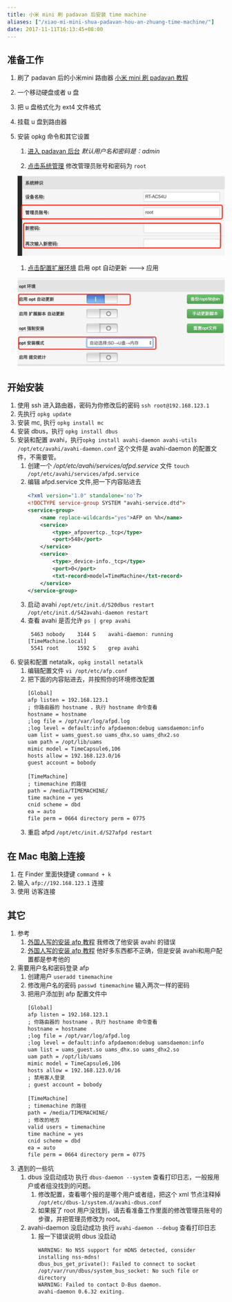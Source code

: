 ```yaml
---
title: 小米 mini 刷 padavan 后安装 time machine
aliases: ["/xiao-mi-mini-shua-padavan-hou-an-zhuang-time-machine/"]
date: 2017-11-11T16:13:45+08:00
---
```


## 准备工作

1. 刷了 padavan 后的小米mini 路由器 
<a href="/xiao-mi-wifi-mini-shua-padavan/" target="_blank">小米 mini 刷 padavan 教程</a>
1. 一个移动硬盘或者 u 盘
1. 把 u 盘格式化为 ext4 文件格式
1. 挂载 u 盘到路由器
1. 安装 opkg 命令和其它设置
    1. <a href="192.168.123.1" target="_blank">进入 padavan 后台</a> 
      *默认用户名和密码是：admin*
    
    1. <a href="http://192.168.123.1/Advanced_System_Content.asp" target="_blank">点击系统管理</a> 修改管理员账号和密码为 `root`
    
      ![修改管理员账号的结果](/images/9A1BCE5B-5BE1-4E6A-866B-7DA2D7B247D8.png)
    
    1. <a href="http://192.168.123.1/Advanced_System_Content.asp" target="_blank">点击配置扩展环境</a> 启用 opt 自动更新 ---> 应用
    
      ![结果](/images/4CEB7E69-4C3C-4CC0-A765-B69D5E78D9DA.png)

## 开始安装
1. 使用 ssh 进入路由器，密码为你修改后的密码
    `ssh root@192.168.123.1`
1. 先执行 `opkg update`
1. 安装 mc, 执行 `opkg install mc`
1. 安装 dbus，执行 `opkg install dbus`
1. 安装和配置 avahi，执行`opkg install avahi-daemon avahi-utils` 
    `/opt/etc/avahi/avahi-daemon.conf` 这个文件是 avahi-daemon 的配置文件，不需要管。
    1. 创建一个 */opt/etc/avahi/services/afpd.service* 文件
    `touch /opt/etc/avahi/services/afpd.service`
    2. 编辑 afpd.service 文件,把一下内容贴进去
        ```xml
        <?xml version="1.0" standalone='no'?>
        <!DOCTYPE service-group SYSTEM "avahi-service.dtd">
        <service-group>
            <name replace-wildcards="yes">AFP on %h</name>
            <service>
                <type>_afpovertcp._tcp</type>
                <port>548</port>
            </service>
            <service>
                <type>_device-info._tcp</type>
                <port>0</port>
                <txt-record>model=TimeMachine</txt-record>
            </service>
        </service-group>
        ```
    1. 启动 avahi
    `/opt/etc/init.d/S20dbus restart`
    `/opt/etc/init.d/S42avahi-daemon restart`
    1. 查看 avahi 是否允许
    `ps | grep avahi`
        ```
         5463 nobody    3144 S    avahi-daemon: running [TimeMachine.local]
         5541 root      1592 S    grep avahi
        ```
1. 安装和配置 netatalk，`opkg install netatalk`
    1. 编辑配置文件
    `vi /opt/etc/afp.conf`
    1. 把下面的内容贴进去，并按照你的环境修改配置
        ```text
        [Global]
        afp listen = 192.168.123.1
        ; 你路由器的 hostname ，执行 hostname 命令查看
        hostname = hostname 
        ;log file = /opt/var/log/afpd.log
        ;log level = default:info afpdaemon:debug uamsdaemon:info
        uam list = uams_guest.so uams_dhx.so uams_dhx2.so
        uam path = /opt/lib/uams
        mimic model = TimeCapsule6,106
        hosts allow = 192.168.123.0/16
        guest account = bobody

        [TimeMachine]
        ; timemachine 的路径
        path = /media/TIMEMACHINE/
        time machine = yes
        cnid scheme = dbd
        ea = auto
        file perm = 0664 directory perm = 0775
        ```
    1. 重启 afpd
    `/opt/etc/init.d/S27afpd restart`

## 在 Mac 电脑上连接
1. 在 Finder 里面快捷键 `command + k`
1. 输入 `afp://192.168.123.1` 连接
1. 使用 访客连接

## 其它
1. 参考 
    1. [外国人写的安装 afp 教程](https://pztrn.name/blog/afp-zeroconf-timemachine-%D0%BD%D0%B0-%D0%BF%D1%80%D0%BE%D1%88%D0%B8%D0%B2%D0%BA%D0%B5-%D0%BE%D1%82-padavana/)
    我修改了他安装 avahi 的错误
    1. [外国人写的安装 afp 教程](https://w3bsit3-dns.com/forum/index.php?showtopic=605963&st=1700)
    他好多东西都不正确，但是安装 avahi和用户配置都是参考他的
1. 需要用户名和密码登录 afp
   1. 创建用户 `useradd timemachine`
   1. 修改用户名的密码 `passwd timemachine` 
    输入两次一样的密码
   1. 把用户添加到 afp 配置文件中 
        ```text
        [Global]
        afp listen = 192.168.123.1
        ; 你路由器的 hostname ，执行 hostname 命令查看
        hostname = hostname 
        ;log file = /opt/var/log/afpd.log
        ;log level = default:info afpdaemon:debug uamsdaemon:info
        uam list = uams_guest.so uams_dhx.so uams_dhx2.so
        uam path = /opt/lib/uams
        mimic model = TimeCapsule6,106
        hosts allow = 192.168.123.0/16
        ; 禁用客人登录
        ; guest account = bobody

        [TimeMachine]
        ; timemachine 的路径
        path = /media/TIMEMACHINE/
        ; 修改的地方
        valid users = timemachine
        time machine = yes
        cnid scheme = dbd
        ea = auto
        file perm = 0664 directory perm = 0775
       ```
1. 遇到的一些坑
    1. dbus 没启动成功
    执行 `dbus-daemon --system` 查看打印日志，一般报用户或者组没找到的问题。
        1. 修改配置，查看哪个报的是哪个用户或者组，把这个 xml 节点注释掉
            `/opt/etc/dbus-1/system.d/avahi-dbus.conf`
        1. 如果报了 root 用户没找到，请去看准备工作里面的修改管理员账号的步骤，并把管理员修改为 root。    
    1. avahi-daemon 没启动成功
    执行 `avahi-daemon --debug` 查看打印日志
        1. 报一下错误说明 dbus 没启动
            ```text
            WARNING: No NSS support for mDNS detected, consider installing nss-mdns!
            dbus_bus_get_private(): Failed to connect to socket /opt/var/run/dbus/system_bus_socket: No such file or directory
            WARNING: Failed to contact D-Bus daemon.
            avahi-daemon 0.6.32 exiting.
            ```
      
